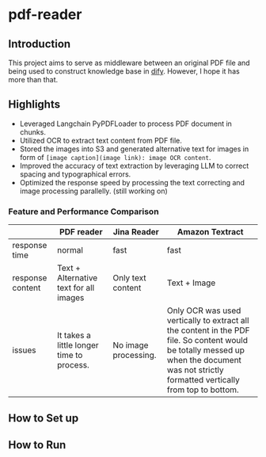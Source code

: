# pdf-reader

## Introduction
This project aims to serve as middleware between an original PDF file and being used to construct knowledge base in [dify](https://dify.ai/). However, I hope it has more than that.


## Highlights
- Leveraged Langchain PyPDFLoader to process PDF document in chunks.
- Utilized OCR to extract text content from PDF file.
- Stored the images into S3 and generated alternative text for images in form of `[image caption](image link): image OCR content`.
- Improved the accuracy of text extraction by leveraging LLM to correct spacing and typographical errors.
- Optimized the response speed by processing the text correcting and image processing parallelly. (still working on)

### Feature and Performance Comparison

|                | PDF reader                                | Jina Reader          | Amazon Textract                                                                                                                                                                   |
|----------------|-------------------------------------------|----------------------|-----------------------------------------------------------------------------------------------------------------------------------------------------------------------------------|
| response time  | normal                                    | fast                 | fast                                                                                                                                                                              |
| response content | Text + Alternative text for all images    | Only text content   | Text + Image                                                                                                                                                                      |
| issues         | It takes a little longer time to process. | No image processing. | Only OCR was used vertically to extract all the content in the PDF file. So content would be totally messed up when the document was not strictly formatted vertically from top to bottom. |

## How to Set up

## How to Run

